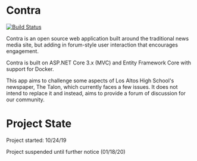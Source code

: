 # Contra

[![Build Status](https://travis-ci.com/SDBagel/Contra.svg?branch=master)](https://travis-ci.com/SDBagel/OpenTalon)

Contra is an open source web application built around the traditional news media site, but adding in forum-style user interaction that encourages engagement.

Contra is built on ASP.NET Core 3.x (MVC) and Entity Framework Core with support for Docker. 

This app aims to challenge some aspects of Los Altos High School's newspaper, The Talon, which currently faces a few issues. It does not intend to replace it and instead, aims to provide a forum of discussion for our community.

# Project State
Project started: 10/24/19

Project suspended until further notice (01/18/20)